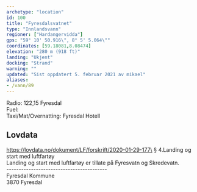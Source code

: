 ```yaml
---
archetype: "location"
id: 100
title: "Fyresdalsvatnet"
type: "Innlandsvann"
regioner: ["Hardangervidda"]
gps: "59° 10' 50.916\", 8° 5' 5.064\""
coordinates: [59.18081,8.08474]
elevation: "280 m (918 ft)"
landing: "Ukjent"
docking: "Strand"
warning: ""
updated: "Sist oppdatert 5. februar 2021 av mikael"
aliases:
- /vann/89
---
```


Radio: 122,15 Fyresdal\
Fuel:\
Taxi/Mat/Overnatting: Fyresdal Hotell

## Lovdata

https://lovdata.no/dokument/LF/forskrift/2020-01-29-177\
§ 4.Landing og start med luftfartøy\
Landing og start med luftfartøy er tillate på Fyresvatn og Skredevatn.\
-----------------------------------------\
Fyresdal Kommune\
3870 Fyresdal
